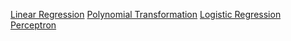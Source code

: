 [Linear Regression](https://colab.research.google.com/drive/1bMrg3XxI3iA30XiKg2FKXM-1-fG-wTuW)
[Polynomial Transformation](https://colab.research.google.com/drive/1rtzSw-tD3a2WO7yrPptLi7UjG09dn7Wq)
[Logistic Regression](https://colab.research.google.com/drive/1UeCBt6It0WKLo2xGB2YkwEk5ADjoYI0N)
[Perceptron](https://colab.research.google.com/drive/15f7eaqH0RP5Hl6bTTJoO0SSH_4mJgZJW)
